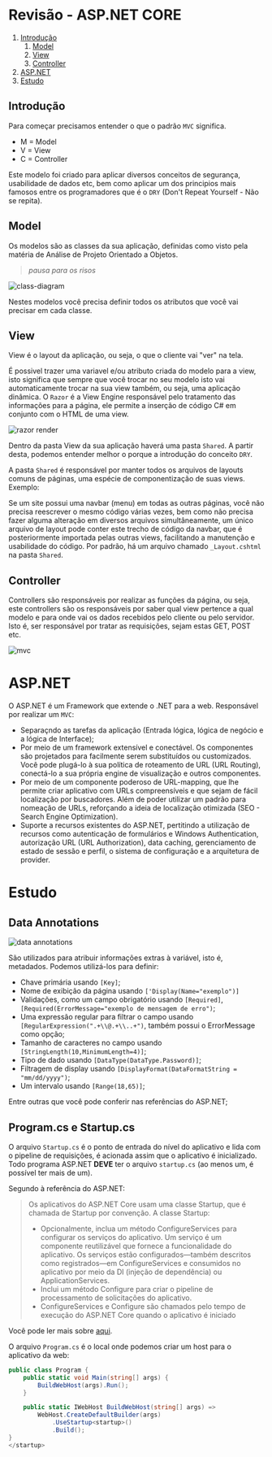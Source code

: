 # Revisão - ASP.NET CORE

1. [Introdução](#Introdução)
    1. [Model](#Model)
    2. [View](#View)
    3. [Controller](#Controller)
2. [ASP.NET](#ASP.NET)
3. [Estudo](#Estudo)

## Introdução

Para começar precisamos entender o que o padrão `MVC` significa.

- M = Model 
- V = View
- C = Controller

Este modelo foi criado para aplicar diversos conceitos de segurança, usabilidade de dados etc, bem como aplicar um dos principios mais famosos entre os programadores que é o `DRY` (Don't Repeat Yourself - Não se repita).

## Model

Os modelos são as classes da sua aplicação, definidas como visto pela matéria de Análise de Projeto Orientado a Objetos.

> *pausa para os risos*

![class-diagram](https://aec67204-a-62cb3a1a-s-sites.googlegroups.com/site/mindbitufrpe/diagramas/diagrama-de-classes/Class%20Diagram0.png)

Nestes modelos você precisa definir todos os atributos que você vai precisar em cada classe.

## View

View é o layout da aplicação, ou seja, o que o cliente vai "ver" na tela.

É possivel trazer uma variavel e/ou atributo criada do modelo para a view, isto significa que sempre que você trocar no seu modelo isto vai automaticamente trocar na sua view também, ou seja, uma aplicação dinâmica. O `Razor` é a View Engine responsável pelo tratamento das informações para a página, ele permite a inserção de código C# em conjunto com o HTML de uma view.

![razor render](https://docs.microsoft.com/en-us/xamarin/cross-platform/platform/razor-html-templates/images/image12_700x421.png)

Dentro da pasta View da sua aplicação haverá uma pasta `Shared`. A partir desta, podemos entender melhor o porque a introdução do conceito `DRY`.

A pasta `Shared` é responsável por manter todos os arquivos de layouts comuns de páginas, uma espécie de componentização de suas views. Exemplo:

Se um site possui uma navbar (menu) em todas as outras páginas, você não precisa reescrever o mesmo código várias vezes, bem como não precisa fazer alguma alteração em diversos arquivos simultâneamente, um único arquivo de layout pode conter este trecho de código da navbar, que é posteriormente importada pelas outras views, facilitando a manutenção e usabilidade do código. Por padrão, há um arquivo chamado `_Layout.cshtml` na pasta `Shared`. 

## Controller

Controllers são responsáveis por realizar as funções da página, ou seja, este controllers são os responsáveis por saber qual view pertence a qual modelo e para onde vai os dados recebidos pelo cliente ou pelo servidor. Isto é, ser responsável por tratar as requisições, sejam estas GET, POST etc.

![mvc](https://firebirdsql.org/file/documentation/reference_manuals/fbdevgd-en/html/images/fbdevgd30_mvc_001_en.png)

# ASP.NET

O ASP.NET é um Framework que extende o .NET para a web. Responsável por realizar um `MVC`:

- Separaçndo as tarefas da aplicação (Entrada lógica, lógica de negócio e a lógica de Interface);
- Por meio de um framework extensível e conectável. Os componentes são projetados para facilmente serem substituídos ou customizados. Você pode plugá-lo à sua política de roteamento de URL (URL Routing), conectá-lo a sua própria engine de visualização e outros componentes.
- Por meio de um componente poderoso de URL-mapping, que lhe permite criar aplicativo com URLs compreensíveis e que sejam de fácil localização por buscadores. Além de poder utilizar um padrão para nomeação de URLs, reforçando a ideia de localização otimizada (SEO - Search Engine Optimization).
- Suporte a recursos existentes do ASP.NET, pertitindo a utilização de recursos como autenticação de formulários e Windows Authentication, autorização URL (URL Authorization), data caching, gerenciamento de estado de sessão e perfil, o sistema de configuração e a arquitetura de provider.

# Estudo

## Data Annotations

![data annotations](http://keyurraval.com/blogimages/Asp_Net_MVC_DataAnnotation_Range_Attribute_1.png)

São utilizados para atribuir informações extras à variável, isto é, metadados. Podemos utilizá-los para definir:

- Chave primária usando `[Key]`;
- Nome de exibição da página usando `['Display(Name="exemplo")]`
- Validações, como um campo obrigatório usando `[Required]`, `[Required(ErrorMessage="exemplo de mensagem de erro")`;
- Uma expressão regular para filtrar o campo usando `[RegularExpression(".+\\@.+\\..+")`, também possui o ErrorMessage como opção;
- Tamanho de caracteres no campo usando `[StringLength(10,MinimumLength=4)]`;
- Tipo de dado usando `[DataType(DataType.Password)]`;
- Filtragem de display usando `[DisplayFormat(DataFormatString = "mm/dd/yyyy")`;
- Um intervalo usando `[Range(18,65)]`;

Entre outras que você pode conferir nas referências do ASP.NET;

## Program.cs e Startup.cs

O arquivo `Startup.cs` é o ponto de entrada do nível do aplicativo e lida com o pipeline de requisições, é acionada assim que o aplicativo é inicializado. Todo programa ASP.NET **DEVE**  ter o arquivo `startup.cs` (ao menos um, é possível ter mais de um).

Segundo à referência do ASP.NET:

> Os aplicativos do ASP.NET Core usam uma classe Startup, que é chamada de Startup por convenção. A classe Startup:
> - Opcionalmente, inclua um método ConfigureServices para configurar os serviços do aplicativo. Um serviço é um componente reutilizável que fornece a funcionalidade do aplicativo. Os serviços estão configurados—também descritos como registrados—em ConfigureServices e consumidos no aplicativo por meio da DI (injeção de dependência) ou ApplicationServices.
> - Inclui um método Configure para criar o pipeline de processamento de solicitações do aplicativo.
> - ConfigureServices e Configure são chamados pelo tempo de execução do ASP.NET Core quando o aplicativo é iniciado

Você pode ler mais sobre [aqui](https://docs.microsoft.com/pt-br/aspnet/core/fundamentals/startup?view=aspnetcore-2.2).

O arquivo `Program.cs` é o local onde podemos criar um host para o aplicativo da web:

```cs
public class Program {
    public static void Main(string[] args) {
        BuildWebHost(args).Run();
    }

    public static IWebHost BuildWebHost(string[] args) =>
        WebHost.CreateDefaultBuilder(args)
            .UseStartup<startup>()
            .Build();
}
</startup>
```
